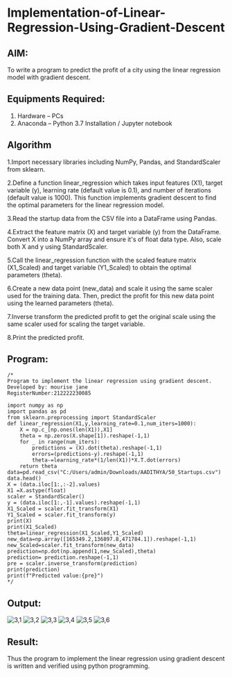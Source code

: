 # Implementation-of-Linear-Regression-Using-Gradient-Descent

## AIM:
To write a program to predict the profit of a city using the linear regression model with gradient descent.

## Equipments Required:
1. Hardware – PCs
2. Anaconda – Python 3.7 Installation / Jupyter notebook

## Algorithm
1.Import necessary libraries including NumPy, Pandas, and StandardScaler from sklearn.

2.Define a function linear_regression which takes input features (X1), target variable (y), learning rate (default value is 0.1), and number of iterations (default value is 1000). This function implements gradient descent to find the optimal parameters for the linear regression model.

3.Read the startup data from the CSV file into a DataFrame using Pandas.

4.Extract the feature matrix (X) and target variable (y) from the DataFrame. Convert X into a NumPy array and ensure it's of float data type. Also, scale both X and y using StandardScaler.

5.Call the linear_regression function with the scaled feature matrix (X1_Scaled) and target variable (Y1_Scaled) to obtain the optimal parameters (theta).

6.Create a new data point (new_data) and scale it using the same scaler used for the training data. Then, predict the profit for this new data point using the learned parameters (theta).

7.Inverse transform the predicted profit to get the original scale using the same scaler used for scaling the target variable.

8.Print the predicted profit.
## Program:
```
/*
Program to implement the linear regression using gradient descent.
Developed by: mourise jane
RegisterNumber:212222230085

import numpy as np
import pandas as pd
from sklearn.preprocessing import StandardScaler
def linear_regression(X1,y,learning_rate=0.1,num_iters=1000):
    X = np.c_[np.ones(len(X1)),X1]
    theta = np.zeros(X.shape[1]).reshape(-1,1)
    for _ in range(num_iters):
        predictions = (X).dot(theta).reshape(-1,1)
        errors=(predictions-y).reshape(-1,1)
        theta-=learning_rate*(1/len(X1))*X.T.dot(errors)
    return theta
data=pd.read_csv("C:/Users/admin/Downloads/AADITHYA/50_Startups.csv")
data.head()
X = (data.iloc[1:,:-2].values)
X1 =X.astype(float)
scaler = StandardScaler()
y = (data.iloc[1:,-1].values).reshape(-1,1)
X1_Scaled = scaler.fit_transform(X1)
Y1_Scaled = scaler.fit_transform(y)
print(X)
print(X1_Scaled)
theta=linear_regression(X1_Scaled,Y1_Scaled)
new_data=np.array([165349.2,136897.8,471784.1]).reshape(-1,1)
new_Scaled=scaler.fit_transform(new_data)
prediction=np.dot(np.append(1,new_Scaled),theta)
prediction= prediction.reshape(-1,1)
pre = scaler.inverse_transform(prediction)
print(prediction)
print(f"Predicted value:{pre}")
*/
```

## Output:

![3,1](https://github.com/Aadithya2201/Implementation-of-Linear-Regression-Using-Gradient-Descent/assets/145917810/4aaf2aff-40c1-403e-89d8-89a91f5a5cf4)
![3,2](https://github.com/Aadithya2201/Implementation-of-Linear-Regression-Using-Gradient-Descent/assets/145917810/36bd2e0e-e7f0-4b27-b85e-848c05a7557b)
![3,3](https://github.com/Aadithya2201/Implementation-of-Linear-Regression-Using-Gradient-Descent/assets/145917810/543ecbe1-b43e-4495-bd80-6af1d6f6b5da)
![3,4](https://github.com/Aadithya2201/Implementation-of-Linear-Regression-Using-Gradient-Descent/assets/145917810/39faa3d5-869b-41fc-a883-affdf8b31891)
![3,5](https://github.com/Aadithya2201/Implementation-of-Linear-Regression-Using-Gradient-Descent/assets/145917810/d49e0739-426b-44a8-9b69-cd4adb1bfaee)
![3,6](https://github.com/Aadithya2201/Implementation-of-Linear-Regression-Using-Gradient-Descent/assets/145917810/5eb6a538-c1fb-4ba9-ac56-41bbc8a10835)

## Result:
Thus the program to implement the linear regression using gradient descent is written and verified using python programming.
